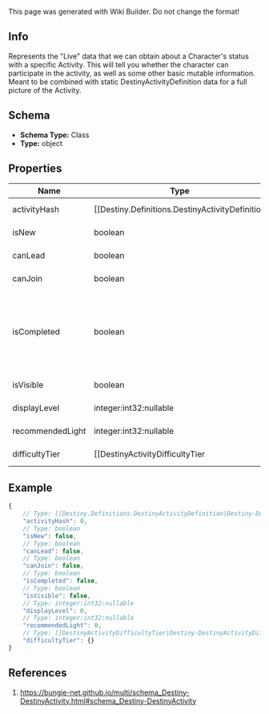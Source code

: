 <span class="wiki-builder">This page was generated with Wiki Builder. Do not change the format!</span>

## Info
Represents the &quot;Live&quot; data that we can obtain about a Character's status with a specific Activity. This will tell you whether the character can participate in the activity, as well as some other basic mutable information. Meant to be combined with static DestinyActivityDefinition data for a full picture of the Activity.

## Schema
* **Schema Type:** Class
* **Type:** object

## Properties
Name | Type | Description
---- | ---- | -----------
activityHash | [[Destiny.Definitions.DestinyActivityDefinition|Destiny-Definitions-DestinyActivityDefinition]]:integer:uint32 | The hash identifier of the Activity. Use this to look up the DestinyActivityDefinition of the activity.
isNew | boolean | If true, then the activity should have a &quot;new&quot; indicator in the Director UI.
canLead | boolean | If true, the user is allowed to lead a Fireteam into this activity.
canJoin | boolean | If true, the user is allowed to join with another Fireteam in this activity.
isCompleted | boolean | If true, we both have the ability to know that the user has completed this activity and they have completed it. Unfortunately, we can't necessarily know this for all activities. As such, this should probably only be used if you already know in advance which specific activities you wish to check.
isVisible | boolean | If true, the user should be able to see this activity.
displayLevel | integer:int32:nullable | The difficulty level of the activity, if applicable.
recommendedLight | integer:int32:nullable | The recommended light level for the activity, if applicable.
difficultyTier | [[DestinyActivityDifficultyTier|Destiny-DestinyActivityDifficultyTier]]:Enum | A DestinyActivityDifficultyTier enum value indicating the difficulty of the activity.

## Example
```javascript
{
    // Type: [[Destiny.Definitions.DestinyActivityDefinition|Destiny-Definitions-DestinyActivityDefinition]]:integer:uint32
    "activityHash": 0,
    // Type: boolean
    "isNew": false,
    // Type: boolean
    "canLead": false,
    // Type: boolean
    "canJoin": false,
    // Type: boolean
    "isCompleted": false,
    // Type: boolean
    "isVisible": false,
    // Type: integer:int32:nullable
    "displayLevel": 0,
    // Type: integer:int32:nullable
    "recommendedLight": 0,
    // Type: [[DestinyActivityDifficultyTier|Destiny-DestinyActivityDifficultyTier]]:Enum
    "difficultyTier": {}
}

```

## References
1. https://bungie-net.github.io/multi/schema_Destiny-DestinyActivity.html#schema_Destiny-DestinyActivity
